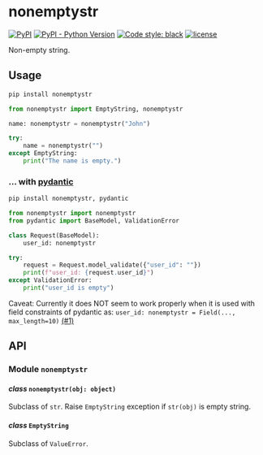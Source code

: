 # nonemptystr

[![PyPI](https://img.shields.io/pypi/v/nonemptystr)](https://pypi.org/project/nonemptystr/)
[![PyPI - Python Version](https://img.shields.io/pypi/pyversions/nonemptystr)](https://pypi.org/project/nonemptystr/)
[![Code style: black](https://img.shields.io/badge/code%20style-black-000000.svg)](https://github.com/psf/black)
[![license](https://img.shields.io/github/license/nekonoshiri/nonemptystr)](https://github.com/nekonoshiri/nonemptystr/blob/main/LICENSE)

Non-empty string.

## Usage

```sh
pip install nonemptystr
```

```Python
from nonemptystr import EmptyString, nonemptystr

name: nonemptystr = nonemptystr("John")

try:
    name = nonemptystr("")
except EmptyString:
    print("The name is empty.")
```

### ... with [pydantic](https://github.com/pydantic/pydantic)

```sh
pip install nonemptystr, pydantic
```

```Python
from nonemptystr import nonemptystr
from pydantic import BaseModel, ValidationError

class Request(BaseModel):
    user_id: nonemptystr

try:
    request = Request.model_validate({"user_id": ""})
    print(f"user_id: {request.user_id}")
except ValidationError:
    print("user_id is empty")
```

Caveat: Currently it does NOT seem to work properly
when it is used with field constraints of pydantic
as: `user_id: nonemptystr = Field(..., max_length=10)`
[(#1)](https://github.com/nekonoshiri/nonemptystr/issues/1)

## API

### Module `nonemptystr`

#### *class* `nonemptystr(obj: object)`

Subclass of `str`.
Raise `EmptyString` exception if `str(obj)` is empty string.

#### *class* `EmptyString`

Subclass of `ValueError`.

